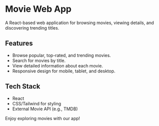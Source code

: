 # Movie Web App

A React-based web application for browsing movies, viewing details, and discovering trending titles.

## Features
- Browse popular, top-rated, and trending movies.
- Search for movies by title.
- View detailed information about each movie.
- Responsive design for mobile, tablet, and desktop.

## Tech Stack
- React 
- CSS/Tailwind for styling
- External Movie API (e.g., TMDB)
 
Enjoy exploring movies with our app!

